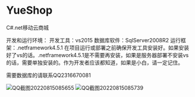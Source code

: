 # YueShop
C#.net移动云商城

开发和运行环境：
开发工具：vs2015
数据库软件：SqlServer2008R2
运行框架：.netframework4.5.1
在项目运行或部署之前确保开发工具安装好。如果安装好了vs的话。.netframework4.5.1是不需要再安装，如果是服务器部署不安装vs的话，需要单独安装的。作为开发者应该都知道，如果是小白，请一定记住。

需要数据库的请联系QQ2316670081

![QQ截图20220815085655](https://user-images.githubusercontent.com/41409621/184562262-ea6061bf-b8e9-49dc-bcca-a04933f0329f.jpg)
![QQ截图20220815085739](https://user-images.githubusercontent.com/41409621/184562266-c5aad011-75c0-4bfd-8dd9-4ec383f8cd8c.jpg)
